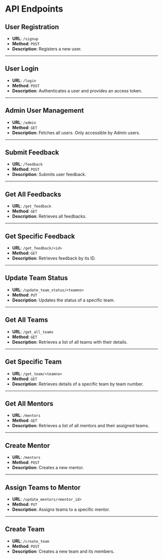 # API Endpoints

## User Registration
- **URL**: `/signup`
- **Method**: `POST`
- **Description**: Registers a new user.

---

## User Login
- **URL**: `/login`
- **Method**: `POST`
- **Description**: Authenticates a user and provides an access token.

---

## Admin User Management
- **URL**: `/admin`
- **Method**: `GET`
- **Description**: Fetches all users. Only accessible by Admin users.

---

## Submit Feedback
- **URL**: `/feedback`
- **Method**: `POST`
- **Description**: Submits user feedback.

---

## Get All Feedbacks
- **URL**: `/get_feedback`
- **Method**: `GET`
- **Description**: Retrieves all feedbacks.

---

## Get Specific Feedback
- **URL**: `/get_feedback/<id>`
- **Method**: `GET`
- **Description**: Retrieves feedback by its ID.

---

## Update Team Status
- **URL**: `/update_team_status/<teamno>`
- **Method**: `PUT`
- **Description**: Updates the status of a specific team.

---

## Get All Teams
- **URL**: `/get_all_teams`
- **Method**: `GET`
- **Description**: Retrieves a list of all teams with their details.

---

## Get Specific Team
- **URL**: `/get_team/<teamno>`
- **Method**: `GET`
- **Description**: Retrieves details of a specific team by team number.

---

## Get All Mentors
- **URL**: `/mentors`
- **Method**: `GET`
- **Description**: Retrieves a list of all mentors and their assigned teams.

---

## Create Mentor
- **URL**: `/mentors`
- **Method**: `POST`
- **Description**: Creates a new mentor.

---

## Assign Teams to Mentor
- **URL**: `/update_mentors/<mentor_id>`
- **Method**: `PUT`
- **Description**: Assigns teams to a specific mentor.

---

## Create Team
- **URL**: `/create_team`
- **Method**: `POST`
- **Description**: Creates a new team and its members.
